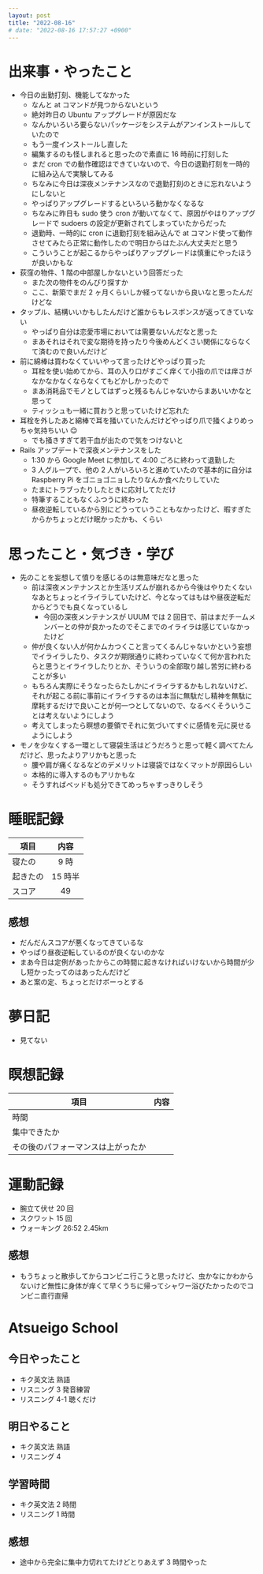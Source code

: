 ```yaml
---
layout: post
title: "2022-08-16"
# date: "2022-08-16 17:57:27 +0900"
---
```


# 出来事・やったこと
* 今日の出勤打刻、機能してなかった
    * なんと at コマンドが見つからないという
    * 絶対昨日の Ubuntu アップグレードが原因だな
    * なんかいろいろ要らないパッケージをシステムがアンインストールしていたので
    * もう一度インストールし直した
    * 編集するのも怪しまれると思ったので素直に 16 時前に打刻した
    * まだ cron での動作確認はできていないので、今日の退勤打刻を一時的に組み込んで実験してみる
    * ちなみに今日は深夜メンテナンスなので退勤打刻のときに忘れないようにしないと
    * やっぱりアップグレードするといろいろ動かなくなるな
    * ちなみに昨日も sudo 使う cron が動いてなくて、原因がやはりアップグレードで sudoers の設定が更新されてしまっていたからだった
    * 退勤時、一時的に cron に退勤打刻を組み込んで at コマンド使って動作させてみたら正常に動作したので明日からはたぶん大丈夫だと思う
    * こういうことが起こるからやっぱりアップグレードは慎重にやったほうが良いかもな
* 荻窪の物件、1 階の中部屋しかないという回答だった
    * また次の物件をのんびり探すか
    * ここ、新築でまだ 2 ヶ月くらいしか経ってないから良いなと思ったんだけどな
* タップル、結構いいかもしたんだけど誰からもレスポンスが返ってきていない
    * やっぱり自分は恋愛市場においては需要ないんだなと思った
    * まあそれはそれで変な期待を持ったり今後めんどくさい関係にならなくて済むので良いんだけど
* 前に綿棒は買わなくていいやって言ったけどやっぱり買った
    * 耳栓を使い始めてから、耳の入り口がすごく痒くて小指の爪では痒さがなかなかなくならなくてもどかしかったので
    * まあ消耗品でモノとしてはずっと残るもんじゃないからまあいいかなと思って
    * ティッシュも一緒に買おうと思っていたけど忘れた
* 耳栓を外したあと綿棒で耳を掻いていたんだけどやっぱり爪で掻くよりめっちゃ気持ちいい 😌
    * でも掻きすぎて若干血が出たので気をつけないと
* Rails アップデートで深夜メンテナンスをした
    * 1:30 から Google Meet に参加して 4:00 ごろに終わって退勤した
    * 3 人グループで、他の 2 人がいろいろと進めていたので基本的に自分は Raspberry Pi をゴニョゴニョしたりなんか食べたりしていた
    * たまにトラブったりしたときに応対してただけ
    * 特筆することもなくふつうに終わった
    * 昼夜逆転しているから別にどうっていうこともなかったけど、暇すぎたからかちょっとだけ眠かったかも、くらい



# 思ったこと・気づき・学び
* 先のことを妄想して憤りを感じるのは無意味だなと思った
    * 前は深夜メンテナンスとか生活リズムが崩れるから今後はやりたくないなあとちょっとイライラしていたけど、今となってはもはや昼夜逆転だからどうでも良くなっているし
        * 今回の深夜メンテナンスが UUUM では 2 回目で、前はまだチームメンバーとの仲が良かったのでそこまでのイライラは感じていなかったけど
    * 仲が良くない人が何かムカつくこと言ってくるんじゃないかという妄想でイライラしたり、タスクが期限通りに終わっていなくて何か言われたらと思うとイライラしたりとか、そういうの全部取り越し苦労に終わることが多い
    * もちろん実際にそうなったらたしかにイライラするかもしれないけど、それが起こる前に事前にイライラするのは本当に無駄だし精神を無駄に摩耗するだけで良いことが何一つとしてないので、なるべくそういうことは考えないようにしよう
    * 考えてしまったら瞑想の要領でそれに気づいてすぐに感情を元に戻せるようにしよう
* モノを少なくする一環として寝袋生活はどうだろうと思って軽く調べてたんだけど、思ったよりアリかもと思った
    * 腰や肩が痛くなるなどのデメリットは寝袋ではなくマットが原因らしい
    * 本格的に導入するのもアリかもな
    * そうすればベッドも処分できてめっちゃすっきりしそう



# 睡眠記録

| 項目 | 内容 |
| --- | :---: |
| 寝たの | 9 時 |
| 起きたの | 15 時半 |
| スコア | 49 |

## 感想
* だんだんスコアが悪くなってきているな
* やっぱり昼夜逆転しているのが良くないのかな
* まあ今日は定例があったからこの時間に起きなければいけないから時間が少し短かったってのはあったんだけど
* あと案の定、ちょっとだけボーっとする



# 夢日記
* 見てない



# 瞑想記録

| 項目 | 内容 |
| --- | :---: |
| 時間 |
| 集中できたか |
| その後のパフォーマンスは上がったか |



# 運動記録
* 腕立て伏せ 20 回
* スクワット 15 回
* ウォーキング 26:52 2.45km

## 感想
* もうちょっと散歩してからコンビニ行こうと思ったけど、虫かなにかわからないけど無性に身体が痒くて早くうちに帰ってシャワー浴びたかったのでコンビニ直行直帰



# Atsueigo School
## 今日やったこと
* キク英文法 熟語
* リスニング 3 発音練習
* リスニング 4-1 聴くだけ

## 明日やること
* キク英文法 熟語
* リスニング 4

## 学習時間
* キク英文法 2 時間
* リスニング 1 時間

## 感想
* 途中から完全に集中力切れてたけどとりあえず 3 時間やった

